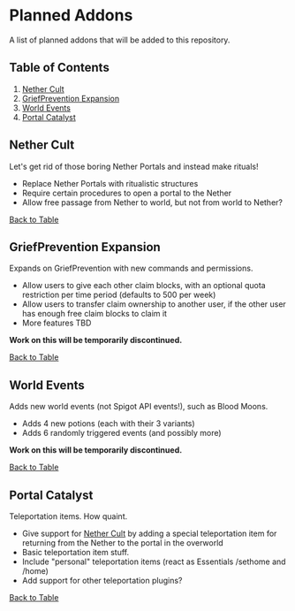 # Planned Addons
A list of planned addons that will be added to this repository.
## Table of Contents
1. [Nether Cult](#nether-cult)
2. [GriefPrevention Expansion](#griefprevention-expansion)
3. [World Events](#world-events)
4. [Portal Catalyst](#portal-catalyst)
## Nether Cult
Let's get rid of those boring Nether Portals and instead make rituals!
- Replace Nether Portals with ritualistic structures
- Require certain procedures to open a portal to the Nether
- Allow free passage from Nether to world, but not from world to Nether?

[Back to Table](#table-of-contents)
## GriefPrevention Expansion
Expands on GriefPrevention with new commands and permissions.
- Allow users to give each other claim blocks, with an optional quota restriction per time period (defaults to 500 per week)
- Allow users to transfer claim ownership to another user, if the other user has enough free claim blocks to claim it
- More features TBD

**Work on this will be temporarily discontinued.**

[Back to Table](#table-of-contents)
## World Events
Adds new world events (not Spigot API events!), such as Blood Moons.
- Adds 4 new potions (each with their 3 variants)
- Adds 6 randomly triggered events (and possibly more)

**Work on this will be temporarily discontinued.**

[Back to Table](#table-of-contents)
## Portal Catalyst
Teleportation items. How quaint.
- Give support for [Nether Cult](#nether-cult) by adding a special teleportation item for returning from the Nether to the portal in the overworld
- Basic teleportation item stuff.
- Include "personal" teleportation items (react as Essentials /sethome and /home)
- Add support for other teleportation plugins?

[Back to Table](#table-of-contents)
